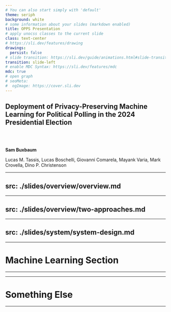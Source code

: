 ```yaml
---
# You can also start simply with 'default'
theme: seriph
background: white
# some information about your slides (markdown enabled)
title: OPPS Presentation
# apply unocss classes to the current slide
class: text-center
# https://sli.dev/features/drawing
drawings:
  persist: false
# slide transition: https://sli.dev/guide/animations.html#slide-transitions
transition: slide-left
# enable MDC Syntax: https://sli.dev/features/mdc
mdc: true
# open graph
# seoMeta:
#  ogImage: https://cover.sli.dev
---
```


<style>
.slidev-layout, .slidev-page {
  background: white !important;
  color: black !important;
}

.slidev-layout h1, .slidev-layout h2, .slidev-layout h3, 
.slidev-layout h4, .slidev-layout h5, .slidev-layout h6 {
  color: black !important;
}

.slidev-layout p, .slidev-layout li, .slidev-layout strong {
  color: black !important;
}

/* Indent bullets that come after headings or paragraphs */
.slidev-layout h1 + ul,
.slidev-layout h2 + ul,
.slidev-layout h3 + ul,
.slidev-layout h4 + ul,
.slidev-layout h5 + ul,
.slidev-layout h6 + ul,
.slidev-layout p + ul {
  margin-left: 2rem;
}
</style>


## Deployment of Privacy-Preserving Machine Learning for Political Polling in the 2024 Presidential Election

<br>
<br>

**Sam Buxbaum**

Lucas M. Tassis, Lucas Boschelli, Giovanni Comarela, Mayank Varia, Mark Crovella, Dino P. Christenson


---
src: ./slides/overview/overview.md
---

---
src: ./slides/overview/two-approaches.md
---

---
src: ./slides/system/system-design.md
---

---
# Machine Learning Section
---

---
# Something Else
---
